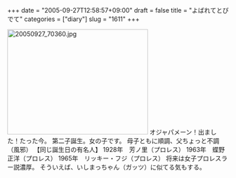 +++
date = "2005-09-27T12:58:57+09:00"
draft = false
title = "よばれてとびでて"
categories = ["diary"]
slug = "1611"
+++

<img src="http://ieiriblog.img.jugem.cc/20050927_70360.jpg" class="pict" width="320" height="240" alt="20050927_70360.jpg" />
オジャパメーン！出ました！たった今。
第二子誕生。女の子です。
母子ともに順調、父ちょっと不調（風邪）
【同じ誕生日の有名人】
1928年　芳ノ里（プロレス）
1963年　蝶野正洋（プロレス）
1965年　リッキー・フジ（プロレス）
将来は女子プロレスラー説濃厚。
そういえば、いしまっちゃん（ガッツ）に似てる気もする。
